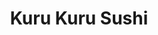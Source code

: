 ---
layout: place
title: "Kuru Kuru Sushi"
permalink: /washington/bellingham/kuru-kuru-sushi.html
stateAbbr: WA
stateName: Washington
cityName: Bellingham
seo:
  name: "Kuru Kuru Sushi"
  type: Restaurant
  links: http://www.kurukurubellingham.com/
description: "Looking for sushi in Bellingham, Washington? Check out Kuru Kuru Sushi for a delightful Japanese dining experience. Enjoy a variety of sushi and other dishes..."
place_id: ChIJbxdSb6ajhVQRLL3LSASiGwc
photos:
  - name: >-
      places/ChIJbxdSb6ajhVQRLL3LSASiGwc/photos/AeeoHcJ9Ems5R_teX5J07pTPRonHX77F2RoK_6saO6XMMAQRawbsdyMSBjSd_9eZZMxQc64WSJQVqAtUuutvLjkdc8M7ei_YC3EBAlFnD7NMBcpyyYPFt6NCYT0Fb3NYi7fFwFccaOMCQAPAnRGSfBa7Wslx4k62L1hN7SHBeUSXBF0ZL6o0m76XgPyMVAg5ZBqt9lq44b7As4CAIjm7Xiok2nCg-HprkIKqikzCB33MTUU5NrHlBowNiKaenmNl6XOFvVUO7m4cTuTcQXhCeuaJYpnStmW68DgIjzGDwBgAK-KiuzSgdlOCYo9j-71gPfqri52c6rAukj5bujV0fQoIELy0uIaAkthKec6_I47HQ70nS6hONSI24DYHkwUEpln-cGTlzVur5mgAZoZkZP1TZvWwRVUpTdfH8U3Mo942dLIk1w
    widthPx: 4032
    heightPx: 3024
    authorAttributions:
      - displayName: Royce Civico
        uri: https://maps.google.com/maps/contrib/111376417057361413405
        photoUri: >-
          https://lh3.googleusercontent.com/a-/ALV-UjW1dKJJQdbWpNb8lje-Lo717VE3rWqr6eEA92bQ68-RIhGiTaBL6w=s100-p-k-no-mo
    flagContentUri: >-
      https://www.google.com/local/imagery/report/?cb_client=maps_api_places.places_api&image_key=!1e10!2sCIHM0ogKEICAgIDEgI2dcA&hl=en-US
    googleMapsUri: >-
      https://www.google.com/maps/place//data=!3m4!1e2!3m2!1sCIHM0ogKEICAgIDEgI2dcA!2e10!4m2!3m1!1s0x5485a3a66f52176f:0x71ba20448cbbd2c
  - name: >-
      places/ChIJbxdSb6ajhVQRLL3LSASiGwc/photos/AeeoHcJqsoSJ5wvTlKXnGp1H1G1XBgRxsq_X8qkwwM28Sg4ZDZYhjr8b7RFnV660O7i_dvI_AH3GMDzA0yveeyUz1jQ80U5bx2kQ5AAE_Wt38BkzKxz5zm_po5GVKLVStygARrtXlQsYntTFhQkY857WNziPj5DWnJuc16lDKDasG7Av6ndxMMr_cyTF4rj5vHPmWTasazeXHWsRJ1qSCj65oSPLF2_dZua6PVq5JONoRPpy8asO2JDDHYUlavLONMvsmMtCyHZiJOE8mi8nbkk-bxevCmrFPG7Bp_jz-PUEg6l483KZrAXsWdkhz7cCZoklNG4A0oGr02DKe6uYNQ7PRLT6pMzxqcyb1_vu8YZYM77DVieO0PhQTQS9ZiIocOvj4yOob9BfVd3R91pvrIGfmM7Iw-V4bo20pYzZhTwKx2Sx3MEQe4T4ZslL5YdVbxuK
    widthPx: 3024
    heightPx: 4032
    authorAttributions:
      - displayName: Erin Morgan
        uri: https://maps.google.com/maps/contrib/104591156461387870726
        photoUri: >-
          https://lh3.googleusercontent.com/a-/ALV-UjV3dxr1vbpKAFB1Mf-pCdY-v1ans3vjmPV1w9L78fx8tj6IhnCpXg=s100-p-k-no-mo
    flagContentUri: >-
      https://www.google.com/local/imagery/report/?cb_client=maps_api_places.places_api&image_key=!1e10!2sCIABIhAGbwPTwg7kJGfTmLcADrMB&hl=en-US
    googleMapsUri: >-
      https://www.google.com/maps/place//data=!3m4!1e2!3m2!1sCIABIhAGbwPTwg7kJGfTmLcADrMB!2e10!4m2!3m1!1s0x5485a3a66f52176f:0x71ba20448cbbd2c
  - name: >-
      places/ChIJbxdSb6ajhVQRLL3LSASiGwc/photos/AeeoHcJu5wihRGwuZQtZFgZneP6uCXaxODQmQwOAzBVCVTGuxVvrp71cPtckcfC3M7g-vicupsC9pRGLxdZAM2eDJupnM1MsdMicMC72iCMBrxFHVTeH2FZfzcdTY6Xy5tDs4Prh19mPW3v25Zikp6mruQS0wrq7E3iDP1K-Rn780qXqJYItnqgfAnLdj1-_m5FErIFSCR146N_xmJMsNogioG5XbyZJFsPdP0xee2G_rOpY8LuudMT9wQUOK4rJu_zhoPFlAkC0a7XkQ0vOq3Wc2J6WnlNFatnqb__w5U_0pSxDxZIQFKAJ8P_dUiue2nduYh5-NLTa9C-cnGIHMEMvzxHO2iVD0vrnf7MMNZ5SwsVyc2ILUTxCb2gds55UkbbjDqbNk5ZjhKz4sqMQoalTDlFerkX86nnqNOMTF0Op4VpuV8wk
    widthPx: 3600
    heightPx: 4800
    authorAttributions:
      - displayName: Jennifer Bee
        uri: https://maps.google.com/maps/contrib/110938847576787557256
        photoUri: >-
          https://lh3.googleusercontent.com/a-/ALV-UjXFO0fgPBTIA1yxL3IXSghRJ6EmshLC1YB1a72b-xeg3kpjHx0=s100-p-k-no-mo
    flagContentUri: >-
      https://www.google.com/local/imagery/report/?cb_client=maps_api_places.places_api&image_key=!1e10!2sCIHM0ogKEICAgIDTufeDsAE&hl=en-US
    googleMapsUri: >-
      https://www.google.com/maps/place//data=!3m4!1e2!3m2!1sCIHM0ogKEICAgIDTufeDsAE!2e10!4m2!3m1!1s0x5485a3a66f52176f:0x71ba20448cbbd2c
  - name: >-
      places/ChIJbxdSb6ajhVQRLL3LSASiGwc/photos/AeeoHcKAtRw-VFutZG8BwYNA0VaSgoYRrEt8o7scp4y9iXQPtI6h_Jz6pD_tA0-k_sN3UxZsKSgORlKLJlJjvsHarH141A2Z7Wm3yQMqOV7MuFER4pagK5A4LHZCIPC_5pTdRfYTHe9ZjJC0WyqVYRocl7E2qupxe4XhBxA0LUMIjhQjUiqNiS9lmtYiBi6OfTO4-GToo3tzCuYd8loUZA8SvoeLBdL-NJKqNmRPxxz-bM_HSMerygDG3zah5FMMkH3KyCMkudqMTuRU5z_LafUNRd1piyMv9r9FtdR6MSGcgj64LosAF5_bFFlBnZPO8D-Ilxxsqlw3WDHo-jO5cpaaPdmnrZ4mrOyj5tRgL2wErbPN6Y7lqg6ls7PeGB4sALGQDMPcj_PZBXaO-a1GpKEYjpLfNcFg6iNHrSO8NmmMOWaBLA
    widthPx: 3600
    heightPx: 4800
    authorAttributions:
      - displayName: Jennifer Bee
        uri: https://maps.google.com/maps/contrib/110938847576787557256
        photoUri: >-
          https://lh3.googleusercontent.com/a-/ALV-UjXFO0fgPBTIA1yxL3IXSghRJ6EmshLC1YB1a72b-xeg3kpjHx0=s100-p-k-no-mo
    flagContentUri: >-
      https://www.google.com/local/imagery/report/?cb_client=maps_api_places.places_api&image_key=!1e10!2sCIHM0ogKEICAgIDTufeDcA&hl=en-US
    googleMapsUri: >-
      https://www.google.com/maps/place//data=!3m4!1e2!3m2!1sCIHM0ogKEICAgIDTufeDcA!2e10!4m2!3m1!1s0x5485a3a66f52176f:0x71ba20448cbbd2c
  - name: >-
      places/ChIJbxdSb6ajhVQRLL3LSASiGwc/photos/AeeoHcKC61hT_0YRBIM7puSpNxjrognN4bbTdbxDMA3W068eha7OLWn9QBlaie0-IKx4G-ZBk7aQRAJbhtdeyyk80Lh323hFIyWitETvYtMtdGgYVb3NnFhDW6UzphWvTgRUPkMSM3iwNxP6Tjpnvrb8nK6zFLytmBCWqti-sWwbNRoruhqqqBtAdV9B9e9qw66bnvJyrFrnugpi4zznviKvCFGbzPMwXhlPojphdSn2K9U-YkvRaGJmfz0UBjsletC0Wr_pH9ffcP-oCwO_saR-_kD-exY4h186VmBWxhleClrKdfKcqSrjYKempsrPpwsL_oPDLizRmKYi4ME0xdV4aBLJ32rZcfKYdyYrWN0DYzRWXLs_d9mMAN2qqTibYbKeFGdM4XfQpKejI1KwS0huQ-SX99gkiHP2OjGlbZITeSc9SAQ
    widthPx: 3000
    heightPx: 4000
    authorAttributions:
      - displayName: KT B.
        uri: https://maps.google.com/maps/contrib/114162583098374918065
        photoUri: >-
          https://lh3.googleusercontent.com/a-/ALV-UjUv-Pw-NvaJBl_1n_q3tp18acaDabRjasDYBZLqiTygCLWUvR8vUQ=s100-p-k-no-mo
    flagContentUri: >-
      https://www.google.com/local/imagery/report/?cb_client=maps_api_places.places_api&image_key=!1e10!2sCIHM0ogKEICAgIDu6dT41wE&hl=en-US
    googleMapsUri: >-
      https://www.google.com/maps/place//data=!3m4!1e2!3m2!1sCIHM0ogKEICAgIDu6dT41wE!2e10!4m2!3m1!1s0x5485a3a66f52176f:0x71ba20448cbbd2c
  - name: >-
      places/ChIJbxdSb6ajhVQRLL3LSASiGwc/photos/AeeoHcLbKgHqnUL5BRW9HURSUpoQs3Q4AnLI6Z_zrKOtBYKYE9m-B_XyV6yikvKvCRv8ZP0X7bSYoyAWDxB6QqUz4Yrhh9UNpaLL0hiFl5c2P7s6tVfkOVqcjO8drPJwNygm5FRSLzwMZTjbFy7HmJLUG3QifA9SUiQedNixja9lBsmZgaGu3gb_QcGP3SbOB-o7HcRoWR2EtCelmkhTLlE0-Yhi9Jm16f36SYTWvDn2_9FceEMOPEZcXH_hEdTHnUFNtNdsnGASd8rxcGZ0E7lGLOrSOsD_hjfjvJXQkNanAG5ugOCaI1t9RG129M1R8RJga3-WacOMhiRlEoY3twRklkA4WgxpHmeHNYMqp50mfpa7vnL5TjSGS4brZiwvWKuqb2hTQ8gebbD9HrgrL2vnL9rBgCIYC0jtTt7Mm-LKLRf2rpxLJQv5gOqKbUe2Ew
    widthPx: 3024
    heightPx: 4032
    authorAttributions:
      - displayName: Erin Morgan
        uri: https://maps.google.com/maps/contrib/104591156461387870726
        photoUri: >-
          https://lh3.googleusercontent.com/a-/ALV-UjV3dxr1vbpKAFB1Mf-pCdY-v1ans3vjmPV1w9L78fx8tj6IhnCpXg=s100-p-k-no-mo
    flagContentUri: >-
      https://www.google.com/local/imagery/report/?cb_client=maps_api_places.places_api&image_key=!1e10!2sCIABIhAGbyfQ9CqfaWfKXfUAC-HQ&hl=en-US
    googleMapsUri: >-
      https://www.google.com/maps/place//data=!3m4!1e2!3m2!1sCIABIhAGbyfQ9CqfaWfKXfUAC-HQ!2e10!4m2!3m1!1s0x5485a3a66f52176f:0x71ba20448cbbd2c
  - name: >-
      places/ChIJbxdSb6ajhVQRLL3LSASiGwc/photos/AeeoHcJzMAUuZkeqiZ4Ck27ptWxy_VYkSZ36lfSjy_Wlol3vNfcfniZB0ol1N85cSsEALWnJRPljVuvORPCx-7-gBgQdSmZTssIDb9IHoUslUjifdahkjsV_kyB5CJUgoSs54jQQEe6FtuF21zU5YlClXVIFoCP2tZUs_8R-b5RfAd04yn-a2o1VQwu_s7RBDHydyzxTPdHtz2qRci13d7QFoNe3jldJoYx8n3h87JrNW59aehfe43FmUfOzwqsrIub0TpYeofA0r2xJ6UgSydQzou0rjxGRux7__JhpWgKkcfEhKHS6q0kFJJ53X2VLaU2txm_Uf3YsNuUunO_60zadBUdqJKhmacUErkOIqT98Q0hElKdXwz5BJRr1wogHBNyFmVpC5hQyvNyHzpixYRuTiLjpRJb6nR6VtJDdCIIKRAEDT4Xw
    widthPx: 4032
    heightPx: 3024
    authorAttributions:
      - displayName: Jd Carr
        uri: https://maps.google.com/maps/contrib/117753227489431475136
        photoUri: >-
          https://lh3.googleusercontent.com/a/ACg8ocIxPy7Pmk3Jb8oLrjCY5uaTeMiEoRpG28TGhMss5TY9pBt38w=s100-p-k-no-mo
    flagContentUri: >-
      https://www.google.com/local/imagery/report/?cb_client=maps_api_places.places_api&image_key=!1e10!2sCIHM0ogKEICAgIDRwZGBqgE&hl=en-US
    googleMapsUri: >-
      https://www.google.com/maps/place//data=!3m4!1e2!3m2!1sCIHM0ogKEICAgIDRwZGBqgE!2e10!4m2!3m1!1s0x5485a3a66f52176f:0x71ba20448cbbd2c
  - name: >-
      places/ChIJbxdSb6ajhVQRLL3LSASiGwc/photos/AeeoHcIzGJjWQYt43XUXLBZ9ENvYBy7RrgwWptNAXpM374m0gsCaFaC8nKe6BiGFlMI9kXNhkO6DF1d1-GOUiZGFzb9Ds6nDx4ADugtVUOeSKx7cUoWsVJXm0pSZb2AIlkXTagKzuTBcmmib1tMee4M4_DCGbZJ-vc4wMiT8w1SLS1bT2KSG9BxHOmUXPSqiS6CnExV17vt0PA3nOc-UtvGbHoq7d9YN2gZfd5VsJh-OYNX_Rok4Qw1AO2SEhcHnlsCmPE1zxQUgLJtTKIeulR9iTnIQO-DZTwn77P3qZejKPuUfRIvMHOs92j7cHLgybH6_7hIGndquYAhiJ2QiCFurWIm3PFkIG9Ihot-c9ZB2rKbHR2zH_mIOH8CYfFgIA72JnFBzrsxCFfI9gc6snGIq4Qt1uYhxeIQA4mubgmK5rugE6FqP
    widthPx: 3024
    heightPx: 4032
    authorAttributions:
      - displayName: Jessica Thor
        uri: https://maps.google.com/maps/contrib/107247235154866596653
        photoUri: >-
          https://lh3.googleusercontent.com/a-/ALV-UjX5xAvZiN8ssGDzQMOEOLiRye9_-kGUSZq54UEaj2QaI884qUZu=s100-p-k-no-mo
    flagContentUri: >-
      https://www.google.com/local/imagery/report/?cb_client=maps_api_places.places_api&image_key=!1e10!2sCIHM0ogKEICAgIDysYTO5AE&hl=en-US
    googleMapsUri: >-
      https://www.google.com/maps/place//data=!3m4!1e2!3m2!1sCIHM0ogKEICAgIDysYTO5AE!2e10!4m2!3m1!1s0x5485a3a66f52176f:0x71ba20448cbbd2c
  - name: >-
      places/ChIJbxdSb6ajhVQRLL3LSASiGwc/photos/AeeoHcJiY5OGNh_JMpH0efdhWM4sijR8FTmr8F_nVZJoU-jy70BImSfM2PekrrvYfPnEA_gjxrSYrdCKhJgzqiA4SR9-MZmYn8E2Fin0_BBY_YZCyyActzjACeCbk1-3X7RUbK9ReQx8SPpkxqQXhgLCfMoqRichlOfBSbqDHAjVpFR_fLeyCesWPHiIGGO9wF_St_L2clrS2Cnlw92LJlhXwAch1qaGssDs_Pq2T1yWl8Taw5oCCvyKhzY0xhPsn7G1HhNHO2bClNIWbGMdcFBaRE4uSk_CDiOr3WodGEq76zurXRWGczuRKGG2YgX8C8WgEwNkhFimW9qMdvlTj0ZwRzB1pJQCMtBeaWPlNWPNVkalX1rhjz1rf7_rGmmMeDJD8XL5Bc7-N5FvCq6t9a54yeoE4GgFRkpAL83JRRAekBAylsWT
    widthPx: 3024
    heightPx: 4032
    authorAttributions:
      - displayName: Prapassorn
        uri: https://maps.google.com/maps/contrib/112976404197087055074
        photoUri: >-
          https://lh3.googleusercontent.com/a-/ALV-UjUE1uM19sfxPfQ-PfR9vYJ75M3cW-6KjgDOpBrSkUQJeLZf_UY=s100-p-k-no-mo
    flagContentUri: >-
      https://www.google.com/local/imagery/report/?cb_client=maps_api_places.places_api&image_key=!1e10!2sCIHM0ogKEICAgIDxnNeG9AE&hl=en-US
    googleMapsUri: >-
      https://www.google.com/maps/place//data=!3m4!1e2!3m2!1sCIHM0ogKEICAgIDxnNeG9AE!2e10!4m2!3m1!1s0x5485a3a66f52176f:0x71ba20448cbbd2c
  - name: >-
      places/ChIJbxdSb6ajhVQRLL3LSASiGwc/photos/AeeoHcJtuwiGO3HXJ_2VZ_DKKFr-mZDXoUkhFty5Baw1XI0iYdjFtA4AvZ10muP3OJF2J5OpkS1R7q_VIreiv5P07ftAUZhJ5-BEkaB1wnMUGzMnmclTD0LHYZYyJFiBWLVkmXFyNs0qrEZGFWU1MRASNe2ePUHcf3u6rxDDf4MKG6iIZGZLJgg5w9NYt7hgN6jjPrl9AIc3uo-mS67VTwLSr1sXdejzzoVN9YsdA7ROCPKDK5LE1gDlQVyhKay4adwimBHqZhLMpiwc8vKx-HnwlIWIbEQ27YayaKfNZOeSdCY_9C6PkO_ckz5YBh_1UyXSDxh1fquKrnlYZXJsVmdFhs_26mTetGdQyx1GIrxAXALLszCD4A0TXdFoBZnTnDepBZR2RjIS7GpyOinpoAntk7jjy4kSdmidzBZIWswOgVZr5w
    widthPx: 4160
    heightPx: 3120
    authorAttributions:
      - displayName: Daniel Chow
        uri: https://maps.google.com/maps/contrib/114906542195393266433
        photoUri: >-
          https://lh3.googleusercontent.com/a-/ALV-UjWd4Qiy7A1rq0XUcRZEdd2WIOxnkTqNVatgNL3Rx1fcQMDVI8X4yA=s100-p-k-no-mo
    flagContentUri: >-
      https://www.google.com/local/imagery/report/?cb_client=maps_api_places.places_api&image_key=!1e10!2sCIHM0ogKEICAgID4lsGYVA&hl=en-US
    googleMapsUri: >-
      https://www.google.com/maps/place//data=!3m4!1e2!3m2!1sCIHM0ogKEICAgID4lsGYVA!2e10!4m2!3m1!1s0x5485a3a66f52176f:0x71ba20448cbbd2c
address: 11 Bellwether Way, Bellingham, WA 98225, USA
street: 11 Bellwether Way
city: Bellingham
state: WA
zip: '98225'
country: USA
neighborhood: null
latitude: '48.754482'
longitude: '-122.496619'
accessibility_options:
  wheelchairAccessibleParking: true
  wheelchairAccessibleEntrance: true
  wheelchairAccessibleRestroom: true
  wheelchairAccessibleSeating: true
business_status: OPERATIONAL
name: Kuru Kuru Sushi
google_maps_links:
  directionsUri: >-
    https://www.google.com/maps/dir//''/data=!4m7!4m6!1m1!4e2!1m2!1m1!1s0x5485a3a66f52176f:0x71ba20448cbbd2c!3e0
  placeUri: https://maps.google.com/?cid=512181121921563948
  writeAReviewUri: >-
    https://www.google.com/maps/place//data=!4m3!3m2!1s0x5485a3a66f52176f:0x71ba20448cbbd2c!12e1
  reviewsUri: >-
    https://www.google.com/maps/place//data=!4m4!3m3!1s0x5485a3a66f52176f:0x71ba20448cbbd2c!9m1!1b1
  photosUri: >-
    https://www.google.com/maps/place//data=!4m3!3m2!1s0x5485a3a66f52176f:0x71ba20448cbbd2c!10e5
primary_type: Sushi Restaurant
opening_hours:
  regular: null
  current: null
secondary_opening_hours:
  regular:
    weekdayDescriptions: null
    type: null
  current:
    weekdayDescriptions: null
    type: null
phone: (360) 392-8224
price_level: PRICE_LEVEL_INEXPENSIVE
price_range: $20 &ndash; $30
rating: '4.3'
rating_count: 931
website: http://www.kurukurubellingham.com/
reviews: null
parking_options: null
payment_options: null
allow_dogs: null
curbside_pickup: null
delivery: null
dine_in: null
good_for_children: null
good_for_groups: null
good_for_sports: null
live_music: null
menu_for_children: null
outdoor_seating: null
reservable: null
restroom: null
serves_beer: null
serves_breakfast: null
serves_brunch: null
serves_cocktails: null
serves_coffee: null
serves_dinner: null
serves_dessert: null
serves_lunch: null
serves_vegetarian_food: null
serves_wine: null
takeout: null
summary: null

---